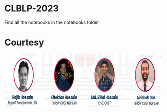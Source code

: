 # CLBLP-2023

Find all the notebooks in the notebooks folder

# Courtesy

<img src="authors.jpg" width=850 height=170>
